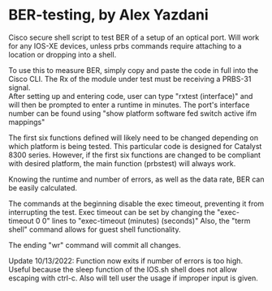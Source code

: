 # BER-testing, by Alex Yazdani
Cisco secure shell script to test BER of a setup of an optical port.   Will work for any IOS-XE devices, unless prbs commands require attaching to a location or dropping into a shell. 

To use this to measure BER, simply copy and paste the code in full into the Cisco CLI.  The Rx of the module under test must be receiving a PRBS-31 signal.  
After setting up and entering code, user can type "rxtest (interface)" and will then be prompted to enter a runtime in minutes.  The port's interface number can be found using "show platform software fed switch active ifm mappings"

The first six functions defined will likely need to be changed depending on which platform is being tested.  This particular code is designed for Catalyst 8300 series.  However, if the first six functions are changed to be compliant with desired platform, the main function (prbstest) will always work.

Knowing the runtime and number of errors, as well as the data rate, BER can be easily calculated.
  
The commands at the beginning disable the exec timeout, preventing it from interrupting the test.  Exec timeout can be set by changing the "exec-timeout 0 0" lines to "exec-timeout (minutes) (seconds)"  Also, the "term shell" command allows for guest shell functionality.

The ending "wr" command will commit all changes.

Update 10/13/2022:  Function now exits if number of errors is too high.  Useful because the sleep function of the IOS.sh shell does not allow escaping with ctrl-c.  Also will tell user the usage if improper input is given.
